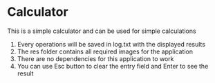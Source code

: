 # Calculator
This is a simple calculator and can be used for simple calculations
1. Every operations will be saved in log.txt with the displayed results
2. The res folder contains all required images for the application
3. There are no dependencies for this application to work
4. You can use Esc button to clear the entry field and Enter to see the result
